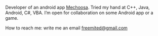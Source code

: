 Developer of an android app [Mechoosa](https://play.google.com/store/apps/details?id=com.dmizvix.android.helpmechoose&hl=ru&gl=US).
Tried my hand at C++, Java, Android, C#, VBA.
I’m open for collaboration on some Android app or a game.

How to reach me: write me an email freemited@gmail.com

<!---
freakinbook/freakinbook is a ✨ special ✨ repository because its `README.md` (this file) appears on your GitHub profile.
You can click the Preview link to take a look at your changes.
--->
